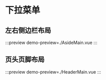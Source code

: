# 下拉菜单

## 左右侧边栏布局

:::preview
demo-preview=./AsideMain.vue
:::

## 页头页脚布局

:::preview
demo-preview=./HeaderMain.vue
:::